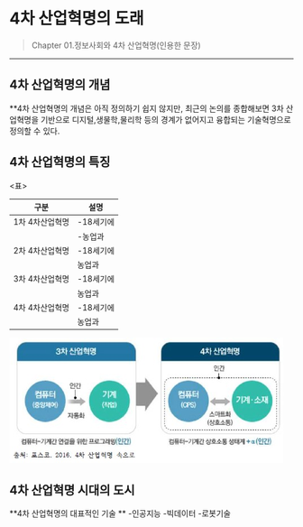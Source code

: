 # 4차 산업혁명의 도래

> Chapter 01.정보사회와 4차 산업혁명(인용한 문장)
***
## 4차 산업혁명의 개념
**4차 산업혁명의 개념은 아직 정의하기 쉽지 않지만, 최근의 논의를 종합해보면 3차 산업혁명을 기반으로 디지털,생물학,물리학 등의 경계가 없어지고 융합되는 기술혁명으로 정의할 수 있다.
## 4차 산업혁명의 특징

<표>

|구분|설명|
|---|---|
|1차 4차산업혁명|-18세기에 |
||-농업과 |
|2차 4차산업혁명|-18세기에|
||농업과 |
|3차 4차산업혁명|-18세기에|
||농업과 |
|4차 4차산업혁명|-18세기에|
||농업과 |

![4차산업혁명](./img/그림01_3차산업과4차산업.jpg)

## 4차 산업혁명 시대의 도시

**4차 산업혁명의 대표적인 기술 **
-인공지능
-빅데이터
-로봇기술

